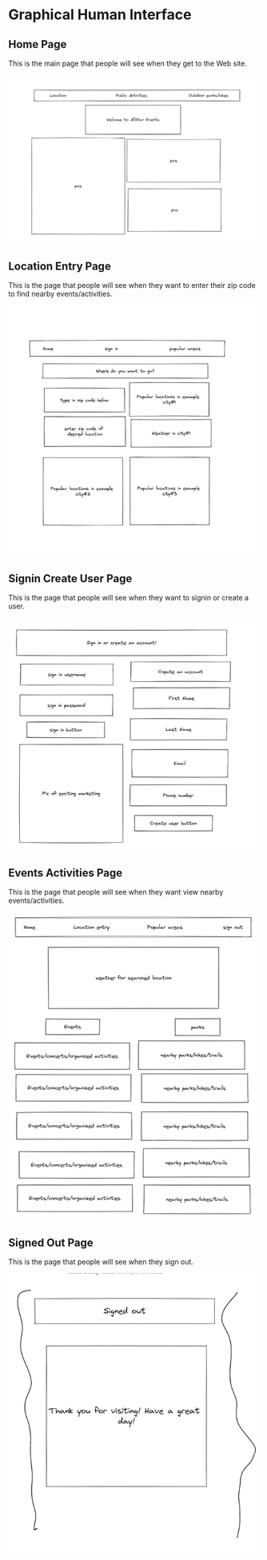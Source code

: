 # Graphical Human Interface


## Home Page

This is the main page that people will see when they
get to the Web site.

![home page](wireframes/main_page.png)

## Location Entry Page

This is the page that people will see when they
want to enter their zip code to find nearby events/activities.

![location entry page](wireframes/location_entry_page.png)

## Signin Create User Page

This is the page that people will see when they
want to signin or create a user.

![Signin Create User Page](wireframes/signin_login_page.png)

## Events Activities Page

This is the page that people will see when they
want view nearby events/activities.

![Events Activities Page](wireframes/events_activities_page.png)

## Signed Out Page

This is the page that people will see when they
sign out.

![Signed Out Page](wireframes/signed_out_page.png)